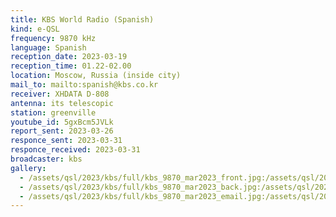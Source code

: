 ```yaml
---
title: KBS World Radio (Spanish)
kind: e-QSL
frequency: 9870 kHz
language: Spanish
reception_date: 2023-03-19
reception_time: 01.22-02.00
location: Moscow, Russia (inside city)
mail_to: mailto:spanish@kbs.co.kr
receiver: XHDATA D-808
antenna: its telescopic
station: greenville
youtube_id: 5gxBcm5JVLk
report_sent: 2023-03-26
responce_sent: 2023-03-31
responce_received: 2023-03-31
broadcaster: kbs
gallery:
  - /assets/qsl/2023/kbs/full/kbs_9870_mar2023_front.jpg:/assets/qsl/2023/kbs/small/kbs_9870_mar2023_front.jpg
  - /assets/qsl/2023/kbs/full/kbs_9870_mar2023_back.jpg:/assets/qsl/2023/kbs/small/kbs_9870_mar2023_back.jpg
  - /assets/qsl/2023/kbs/full/kbs_9870_mar2023_email.jpg:/assets/qsl/2023/kbs/small/kbs_9870_mar2023_email.jpg
---
```

